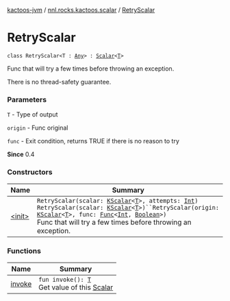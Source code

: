 [kactoos-jvm](../../index.md) / [nnl.rocks.kactoos.scalar](../index.md) / [RetryScalar](./index.md)

# RetryScalar

`class RetryScalar<T : `[`Any`](https://kotlinlang.org/api/latest/jvm/stdlib/kotlin/-any/index.html)`> : `[`Scalar`](../../nnl.rocks.kactoos/-scalar/index.md)`<`[`T`](index.md#T)`>`

Func that will try a few times before throwing an exception.

There is no thread-safety guarantee.

### Parameters

`T` - Type of output

`origin` - Func original

`func` - Exit condition, returns TRUE if there is no reason to try

**Since**
0.4

### Constructors

| Name | Summary |
|---|---|
| [&lt;init&gt;](-init-.md) | `RetryScalar(scalar: `[`KScalar`](../../nnl.rocks.kactoos/-k-scalar.md)`<`[`T`](index.md#T)`>, attempts: `[`Int`](https://kotlinlang.org/api/latest/jvm/stdlib/kotlin/-int/index.html)`)`<br>`RetryScalar(scalar: `[`KScalar`](../../nnl.rocks.kactoos/-k-scalar.md)`<`[`T`](index.md#T)`>)``RetryScalar(origin: `[`KScalar`](../../nnl.rocks.kactoos/-k-scalar.md)`<`[`T`](index.md#T)`>, func: `[`Func`](../../nnl.rocks.kactoos/-func/index.md)`<`[`Int`](https://kotlinlang.org/api/latest/jvm/stdlib/kotlin/-int/index.html)`, `[`Boolean`](https://kotlinlang.org/api/latest/jvm/stdlib/kotlin/-boolean/index.html)`>)`<br>Func that will try a few times before throwing an exception. |

### Functions

| Name | Summary |
|---|---|
| [invoke](invoke.md) | `fun invoke(): `[`T`](index.md#T)<br>Get value of this [Scalar](../../nnl.rocks.kactoos/-scalar/index.md) |
